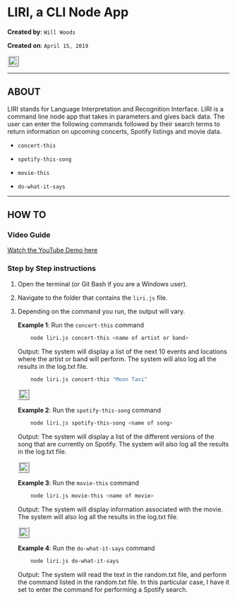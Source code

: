 # LIRI, a CLI Node App

**Created by**: `Will Woods`

**Created on**: `April 15, 2019`

<img src="https://user-images.githubusercontent.com/46382684/56158063-0deb5780-5f8f-11e9-8407-c594fde07e89.png" style="border:5px ridge">

- - -

## ABOUT
LIRI stands for Language Interpretation and Recognition Interface. LIRI is a command line node app that takes in parameters and gives back data. The user can enter the following commands followed by their search terms to return information on upcoming concerts, Spotify listings and movie data. 

   * `concert-this`

   * `spotify-this-song`

   * `movie-this`

   * `do-what-it-says`

- - -

## HOW TO
### **Video Guide**

[Watch the YouTube Demo here](https://youtu.be/S4sWFJKJFs4)

### **Step by Step instructions**

1. Open the terminal (or Git Bash if you are a Windows user).
2. Navigate to the folder that contains the `liri.js` file. 
3. Depending on the command you run, the output will vary. 

    **Example 1**: Run the `concert-this` command
    
    ```bash
        node liri.js concert-this <name of artist or band>
    ```
    
    Output: The system will display a list of the next 10 events and locations where the artist or band will perform. The system will also log all the results in the log.txt file. 

    ```bash
        node liri.js concert-this "Moon Taxi"
    ```
    
    <img src="https://user-images.githubusercontent.com/46382684/56159940-ec409f00-5f93-11e9-8f4e-9d1663d75fb0.PNG" style="border:5px ridge">
    
    
    **Example 2**: Run the `spotify-this-song` command
    
    ```bash
        node liri.js spotify-this-song <name of song>
    ```
    
    Output: The system will display a list of the different versions of the song that are currently on Spotify. The system will also log all the results in the log.txt file. 

    <img src="https://user-images.githubusercontent.com/46382684/56160166-7557d600-5f94-11e9-9147-9f1a7afd5c1f.PNG" style="border:5px ridge">

    **Example 3**: Run the `movie-this` command
    
    ```bash
        node liri.js movie-this <name of movie>
    ```
    
    Output: The system will display information associated with the movie. The system will also log all the results in the log.txt file. 

    <img src="https://user-images.githubusercontent.com/46382684/56160249-bc45cb80-5f94-11e9-9bbe-23a9bd2dbce6.PNG" style="border:5px ridge">

    **Example 4**: Run the `do-what-it-says` command
        
    ```bash
        node liri.js do-what-it-says
     ```
        
    Output: The system will read the text in the random.txt file, and perform the command listed in the random.txt file. In this particular case, I have it set to enter the command for performing a Spotify search.